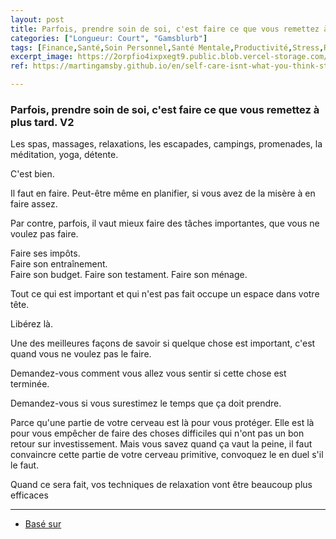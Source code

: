 ```yaml
---
layout: post
title: Parfois, prendre soin de soi, c'est faire ce que vous remettez à plus tard. V2
categories: ["Longueur: Court", "Gamsblurb"]
tags: [Finance,Santé,Soin Personnel,Santé Mentale,Productivité,Stress,Relaxation,Gamsblurb]
excerpt_image: https://2orpfio4ixpxegt9.public.blob.vercel-storage.com/blogPost/cm0pysw6n0213kz0cru8vdzfd/preview-image-YQ1xYBhkLp7wjEXXgpllN6ATULINRT.jfif
ref: https://martingamsby.github.io/en/self-care-isnt-what-you-think-stop-lying-to-yourself

---
```


### **Parfois, prendre soin de soi, c'est faire ce que vous remettez à plus tard. V2**

Les spas, massages, relaxations, les escapades, campings, promenades, la méditation, yoga, détente.

C'est bien.

Il faut en faire. Peut-être même en planifier, si vous avez de la misère à en faire assez.

Par contre, parfois, il vaut mieux faire des tâches importantes, que vous ne voulez pas faire.

Faire ses impôts.  
Faire son entraînement.  
Faire son budget. Faire son testament. Faire son ménage.

Tout ce qui est important et qui n'est pas fait occupe un espace dans votre tête.

Libérez là.

Une des meilleures façons de savoir si quelque chose est important, c'est quand vous ne voulez pas le faire.

Demandez-vous comment vous allez vous sentir si cette chose est terminée.

Demandez-vous si vous surestimez le temps que ça doit prendre.

Parce qu'une partie de votre cerveau est là pour vous protéger. Elle est là pour vous empêcher de faire des choses difficiles qui n'ont pas un bon retour sur investissement. Mais vous savez quand ça vaut la peine, il faut convaincre cette partie de votre cerveau primitive, convoquez le en duel s'il le faut.

Quand ce sera fait, vos techniques de relaxation vont être beaucoup plus efficaces

---

- [Basé sur](https://martingamsby.github.io/parfois-prendre-soin-de-soi-cest-faire-ce-que-vous-remettez-a-plus-tard)

